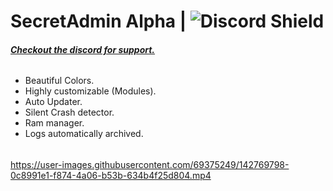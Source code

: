# SecretAdmin Alpha | ![Discord Shield](https://discordapp.com/api/guilds/904845382159327313/widget.png?style=shield)
###### [**Checkout the discord for support.**](https://discord.gg/N697PNt9F7)

- Beautiful Colors.
- Highly customizable (Modules).
- Auto Updater.
- Silent Crash detector.
- Ram manager.
- Logs automatically archived.

######

https://user-images.githubusercontent.com/69375249/142769798-0c8991e1-f874-4a06-b53b-634b4f25d804.mp4
